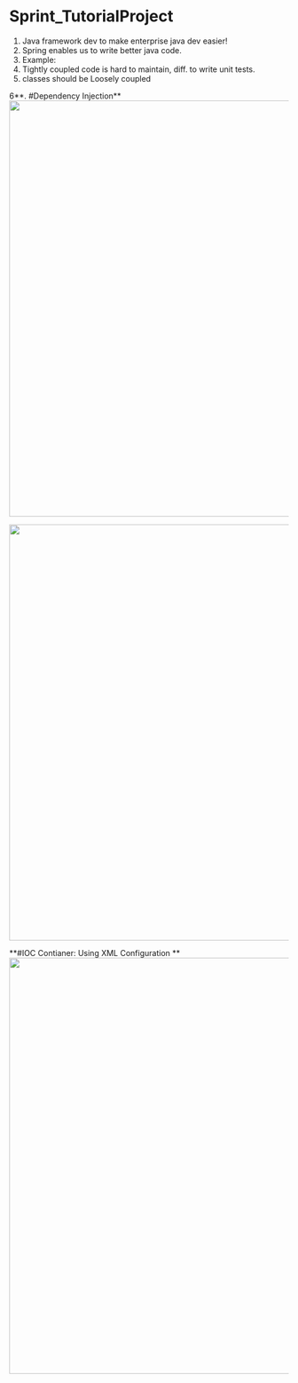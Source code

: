 # Sprint_TutorialProject

1. Java framework dev to make enterprise java dev easier!
2. Spring enables us to write better java code.
3. Example:
4. Tightly coupled code is hard to maintain, diff. to write unit tests.
5. classes should be Loosely coupled

6**. #Dependency Injection**
<img src="https://user-images.githubusercontent.com/66110984/283212532-c571d85d-c152-4ec7-a7dc-94fa554c1139.png" width="750">

<img src="https://user-images.githubusercontent.com/66110984/283212668-80f19131-bd49-43f5-9404-3b161d1e3f1f.png" width="750">

**#IOC Contianer: Using XML Configuration **
<img src="https://github.com/Vaibhavwani11/Sprint_TutorialProject/raw/main/Screenshot%202023-11-17%20173027.png" width="750">
